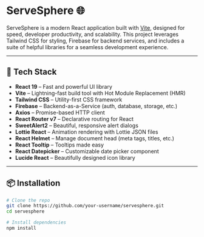 # ServeSphere 🌐

ServeSphere is a modern React application built with [Vite](https://vitejs.dev/), designed for speed, developer productivity, and scalability. This project leverages Tailwind CSS for styling, Firebase for backend services, and includes a suite of helpful libraries for a seamless development experience.

---

## 🚀 Tech Stack

- **React 19** – Fast and powerful UI library
- **Vite** – Lightning-fast build tool with Hot Module Replacement (HMR)
- **Tailwind CSS** – Utility-first CSS framework
- **Firebase** – Backend-as-a-Service (auth, database, storage, etc.)
- **Axios** – Promise-based HTTP client
- **React Router v7** – Declarative routing for React
- **SweetAlert2** – Beautiful, responsive alert dialogs
- **Lottie React** – Animation rendering with Lottie JSON files
- **React Helmet** – Manage document head (meta tags, titles, etc.)
- **React Tooltip** – Tooltips made easy
- **React Datepicker** – Customizable date picker component
- **Lucide React** – Beautifully designed icon library

---

## 📦 Installation

```bash
# Clone the repo
git clone https://github.com/your-username/servesphere.git
cd servesphere

# Install dependencies
npm install
